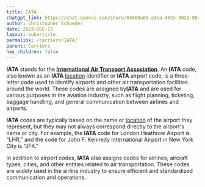 ```yaml
---
title: IATA
chatgpt_link: https://chat.openai.com/share/65808a05-a3ea-482e-982d-854c4f4293b1
author: Christopher Schoeder
date: 2023-DEC-13
layout: subarticle
permalink: /carriers/IATA/
parent: Carriers
has_children: false
---
```


**IATA** stands for the **<a href="https://www.iata.org/" rel="nofollow" target="_blank">International Air Transport Association</a>**. An **IATA** code, also known as an **IATA** <a href="/locations/">location</a> identifier or **IATA** airport code, is a three-letter code used to identify airports and other air transportation facilities around the world. These codes are assigned by**IATA** and are used for various purposes in the aviation industry, such as flight planning, ticketing, baggage handling, and general communication between airlines and airports.

**IATA** codes are typically based on the name or <a href="/locations/">location</a> of the airport they represent, but they may not always correspond directly to the airport's name or city. For example, the **IATA** code for London Heathrow Airport is "LHR," and the code for John F. Kennedy International Airport in New York City is "JFK."

In addition to airport codes, **IATA** also assigns codes for airlines, aircraft types, cities, and other entities related to air transportation. These codes are widely used in the airline industry to ensure efficient and standardized communication and operations.
